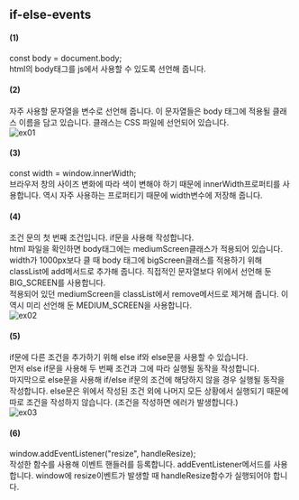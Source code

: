 ## if-else-events

#### (1) <br/>
const body = document.body;
<br/>
html의 body태그를 js에서 사용할 수 있도록 선언해 줍니다.

#### (2) <br/>
자주 사용할 문자열을 변수로 선언해 줍니다. 이 문자열들은 body 태그에 적용될 클래스 이름을 담고 있습니다. 클래스는 CSS 파일에 선언되어 있습니다.
<br/>
![ex01](https://user-images.githubusercontent.com/88027485/193383996-dc1f12b4-c984-46b2-bede-c4ad72cd5032.png)

#### (3) <br/>
const width = window.innerWidth;
<br/>
브라우저 창의 사이즈 변화에 따라 색이 변해야 하기 때문에 innerWidth프로퍼티를 사용합니다. 역시 자주 사용하는 프로퍼티기 때문에 width변수에 저장해 줍니다.

#### (4) <br/>
조건 문의 첫 번째 조건입니다. if문을 사용해 작성합니다.
<br/>
html 파일을 확인하면 body태그에는 mediumScreen클래스가 적용되어 있습니다.
<br/>
width가 1000px보다 클 때 body 태그에 bigScreen클래스를 적용하기 위해 classList에 add메서드로 추가해 줍니다. 직접적인 문자열보다 위에서 선언해 둔 BIG_SCREEN를 사용합니다.
<br/>
적용되어 있던 mediumScreen을 classList에서 remove메서드로 제거해 줍니다. 이 역시 미리 선언해 둔 MEDIUM_SCREEN을 사용합니다.
<br/>
![ex02](https://user-images.githubusercontent.com/88027485/193384000-844e0ab9-0976-44ac-947f-09185727da09.png)

#### (5) <br/>
if문에 다른 조건을 추가하기 위해 else if와 else문을 사용할 수 있습니다.
<br/>
먼저 else if문을 사용해 두 번째 조건과 그에 따라 실행될 동작을 작성합니다.
<br/>
마지막으로 else문을 사용해 if/else if문의 조건에 해당하지 않을 경우 실행될 동작을 작성합니다. else문은 위에서 작성된 조건 외에 나머지 모든 상황에서 실행되기 때문에 따로 조건을 작성하지 않습니다. (조건을 작성하면 에러가 발생합니다.)
<br/>
![ex03](https://user-images.githubusercontent.com/88027485/193384002-b8969b35-9079-4064-aae4-b644d4c97e01.png)

#### (6) <br/>
window.addEventListener("resize", handleResize);
<br/>
작성한 함수를 사용해 이벤트 핸들러를 등록합니다. addEventListener메서드를 사용합니다. window에 resize이벤트가 발생할 때 handleResize함수가 실행되어야 합니다.
